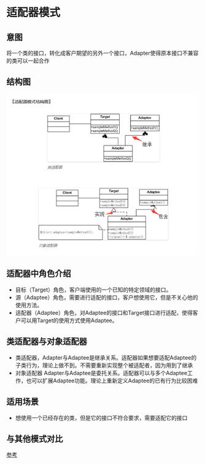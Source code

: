 # 适配器模式

## 意图

将一个类的接口，转化成客户期望的另外一个接口，Adapter使得原本接口不兼容的类可以一起合作

## 结构图

![image](https://github.com/yantianpi/designMode/raw/master/adapter/structure.png)

## 适配器中角色介绍

* 目标（Target）角色，客户端使用的一个已知的特定领域的接口。
* 源（Adaptee）角色，需要进行适配的接口，客户想使用它，但是不关心他的使用方法。
* 适配器（Adaptee）角色，对Adaptee的接口和Target接口进行适配，使得客户可以用Target的使用方式使用Adaptee。

## 类适配器与对象适配器

* 类适配器，Adapter与Adaptee是继承关系。适配器如果想要适配Adaptee的子类行为，理论上做不到。不需要重新实现整个被适配者，因为用到了继承
* 对象适配器 Adapter与Adaptee是委托关系。适配器可以与多个Adaptee工作，也可以扩展Adaptee功能。理论上重新定义Adaptee的已有行为比较困难

## 适用场景

* 想使用一个已经存在的类，但是它的接口不符合要求，需要适配它的接口


## 与其他模式对比

[参考](http://www.phppan.com/2010/07/php-design-pattern-10-adapter/)